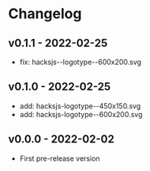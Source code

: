# Changelog

## v0.1.1 - 2022-02-25

- fix: hacksjs--logotype--600x200.svg

## v0.1.0 - 2022-02-25

- add: hacksjs-logotype--450x150.svg
- add: hacksjs-logotype--600x200.svg

## v0.0.0 - 2022-02-02

- First pre-release version
